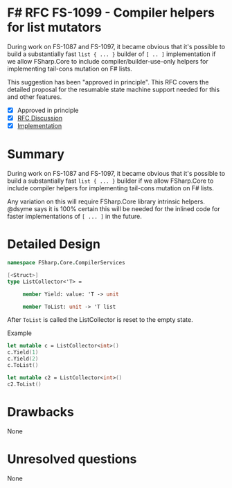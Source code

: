 # F# RFC FS-1099 - Compiler helpers for list mutators

During work on FS-1087 and FS-1097, it became obvious that it's possible to build a substantially fast `list { ... }` builder
of `[ .. ]` implementation if we allow FSharp.Core to include compiler/builder-use-only helpers for
implementing tail-cons mutation on F# lists.

This suggestion has been "approved in principle".
This RFC covers the detailed proposal for the resumable state machine support needed for this and other features.

- [x] Approved in principle
- [x] [RFC Discussion](https://github.com/fsharp/fslang-design/discussions/565)
- [x] [Implementation](https://github.com/dotnet/fsharp/pull/6811)

# Summary

During work on FS-1087 and FS-1097, it became obvious that it's possible to build a substantially fast `list { ... }` builder
if we allow FSharp.Core to include compiler helpers for implementing tail-cons mutation on F# lists.

Any variation on this will require FSharp.Core library intrinsic helpers. @dsyme says it is 100% certain this will
be needed for the inlined code for faster implementations of `[ ... ]` in the future.


# Detailed Design 
```fsharp
namespace FSharp.Core.CompilerServices

[<Struct>]
type ListCollector<'T> =

     member Yield: value: 'T -> unit

     member ToList: unit -> 'T list
```

After `ToList` is called the ListCollector is reset to the empty state.

Example
```fsharp
let mutable c = ListCollector<int>()
c.Yield(1)
c.Yield(2)
c.ToList()

let mutable c2 = ListCollector<int>()
c2.ToList()
```

# Drawbacks

None

# Unresolved questions

None

